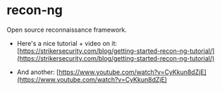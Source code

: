 # recon-ng
Open source reconnaissance framework.

* Here's a nice tutorial + video on it: [https://strikersecurity.com/blog/getting-started-recon-ng-tutorial/](https://strikersecurity.com/blog/getting-started-recon-ng-tutorial/)
 
* And another: [https://www.youtube.com/watch?v=CyKkun8dZjE](https://www.youtube.com/watch?v=CyKkun8dZjE)

